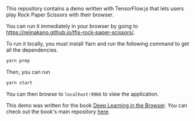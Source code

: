 This repository contains a demo written with TensorFlow.js that lets users play Rock Paper Scissors with their browser.

You can run it immediately in your browser by going to https://reiinakano.github.io/tfjs-rock-paper-scissors/.

To run it locally, you must install Yarn and run the following command to get all the dependencies.

```bash
yarn prep
```

Then, you can run

```bash
yarn start
```

You can then browse to `localhost:9966` to view the application.

This demo was written for the book [Deep Learning in the Browser](https://github.com/backstopmedia/deep-learning-browser). You can check out the book's main repository [here](https://github.com/backstopmedia/deep-learning-browser).
